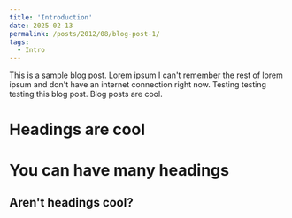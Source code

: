 ```yaml
---
title: 'Introduction'
date: 2025-02-13
permalink: /posts/2012/08/blog-post-1/
tags:
  - Intro
---
```


This is a sample blog post. Lorem ipsum I can't remember the rest of lorem ipsum and don't have an internet connection right now. Testing testing testing this blog post. Blog posts are cool.

Headings are cool
======

You can have many headings
======

Aren't headings cool?
------